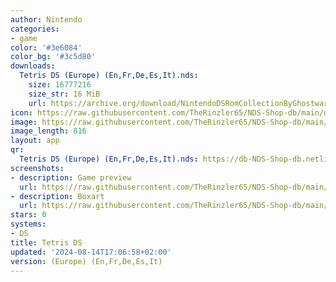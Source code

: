 ```yaml
---
author: Nintendo
categories:
- game
color: '#3e6084'
color_bg: '#3c5d80'
downloads:
  Tetris DS (Europe) (En,Fr,De,Es,It).nds:
    size: 16777216
    size_str: 16 MiB
    url: https://archive.org/download/NintendoDSRomCollectionByGhostware/Tetris%20DS%20%28Europe%29%20%28En%2CFr%2CDe%2CEs%2CIt%29.nds
icon: https://raw.githubusercontent.com/TheRinzler65/NDS-Shop-db/main/docs/assets/images/icons/tetrisds.png
image: https://raw.githubusercontent.com/TheRinzler65/NDS-Shop-db/main/docs/assets/images/icons/tetrisds.png
image_length: 816
layout: app
qr:
  Tetris DS (Europe) (En,Fr,De,Es,It).nds: https://db-NDS-Shop-db.netlify.app/assets/images/qr/tetris-ds-europe-enfrdeesit-nds.png
screenshots:
- description: Game preview
  url: https://raw.githubusercontent.com/TheRinzler65/NDS-Shop-db/main/docs/assets/images/screenshots/tetrisds/tetrisds.png
- description: Boxart
  url: https://raw.githubusercontent.com/TheRinzler65/NDS-Shop-db/main/docs/assets/images/boxart/Tetris%20DS%20(Europe)%20(En%2CFr%2CDe%2CEs%2CIt).nds.png
stars: 0
systems:
- DS
title: Tetris DS
updated: '2024-08-14T17:06:58+02:00'
version: (Europe) (En,Fr,De,Es,It)
---
```

